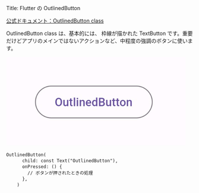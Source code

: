 Title: Flutter の OutlinedButton

[公式ドキュメント：OutlinedButton class](https://api.flutter.dev/flutter/material/OutlinedButton-class.html)

OutlinedButton class は、基本的には、 枠線が描かれた TextButton です。重要だけどアプリのメインではないアクションなど、中程度の強調のボタンに使います。

![OutlinedButton](OutlineButton_01.jpg)

```
OutlinedButton(
      child: const Text("OutlinedButton"),
      onPressed: () {
        // ボタンが押されたときの処理
      },
    )
```
